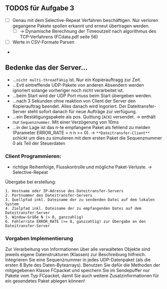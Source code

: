 ## TODOS für Aufgabe 3

- [ ] Genau mit dem Selective-Repeat Verfahren beschäftigen.
     Nur verloren gegangene Pakete spollen erkannt und erneut übertragen werden.
    - [ ] -> Dynamische Berechnung der Timeoutzeit nach algorithmus des TCP-Verfahrens (FCdata.pdf seite 56)
- [ ] Werte in CSV-Formate Parsen
-

## Bedenke das der Server...

- ...`nicht multi-threadfähig` ist. Nur ein Kopierauftragg zur Zeit.
- ...Evtl eintreffende UDP-Pakete von anderen Absendern werden ignoriert solange vorheriger noch nicht verarbeitet ist.
- ...beim Start wird der UDP Port muss beim Start übergeben werden.
- ...nach 3 Sekunden ohne reaktion von Client der Server den Kopierauftrag beendet. Alles danach wird Ingoriert. Der Dateitransfer-Server steht sofort danach für neue Aufträge zur verfügung.
- ...ein Bestätigungspakete als pos. Quittung (`ACK`) versendet. -> enthält nur `Sequenznummer`. Mit einer Verzögerung von 10ms
- ...in der Lage ist das n-te empfangene Paket als fehlend zu melden (Parameter ERROR_RATE = n n >= 0). 
    -> `**Dateitransfer-Client**` schickt um dies zu simulieren mit dem ersten Paket die Sequenznummer 0 als Teil der Steuerdaten   

### Client Programmieren:

- richtige Reihenfolge, Flusskontrolle und mögliche Paket-Verluste. -> Selective-Repeat

Übergabe bei erstellung:

    1. Hostname oder IP-Adresse des Dateitransfer-Servers
    2. Portnummer des Dateitransfer-Servers
    3. Quellpfad inkl. Dateiname der zu sendenden Datei auf dem lokalen System
    4. Zielpfad inkl. Dateiname der zu empfangenden Datei auf dem Dateitransfer-Server
    5. Window-Größe N (> 0, ganzzahlig)
    6. Fehlerrate ERROR_RATE (>= 0, ganzzahlig) zur Übergabe an den Dateitransfer-Server

### Vorgaben Implementierung

Zur Verarbeitung von Informationen über alle verwalteten Objekte sind jeweils eigene
Datenstrukturen (Klassen) zur Beschreibung hilfreich. Integrieren Sie eine Sequenznummer in
jedes UDP-Datenpaket (als die ersten 8 Byte des Daten-Bytearrays). Benutzen Sie dafür die
Methoden der mitgegebenen Klasse FCpacket und speichern Sie im Sendepuffer nur
Pakete vom Typ FCpacket, damit Sie auch weitere Zusatzinformationen für ein gesendetes
Paket ablegen können!